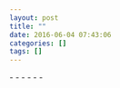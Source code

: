```yaml
---
layout: post
title: ""
date: 2016-06-04 07:43:06
categories: []
tags: []
---
```



\- - - - - -
